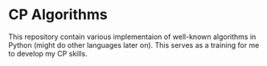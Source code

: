 # CP Algorithms

This repository contain various implementaion of well-known algorithms in Python (might do other languages later on). This serves as a training for me to develop my CP skills.